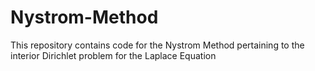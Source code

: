 # Nystrom-Method
This repository contains code for the Nystrom Method pertaining to the interior Dirichlet problem for the Laplace Equation
